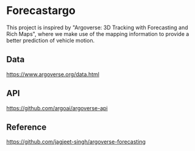 # Forecastargo
This project is inspired by "Argoverse: 3D Tracking with Forecasting and Rich Maps", where we make use of the mapping information to provide a better prediction of vehicle motion.

## Data
https://www.argoverse.org/data.html

## API
https://github.com/argoai/argoverse-api

## Reference
https://github.com/jagjeet-singh/argoverse-forecasting
